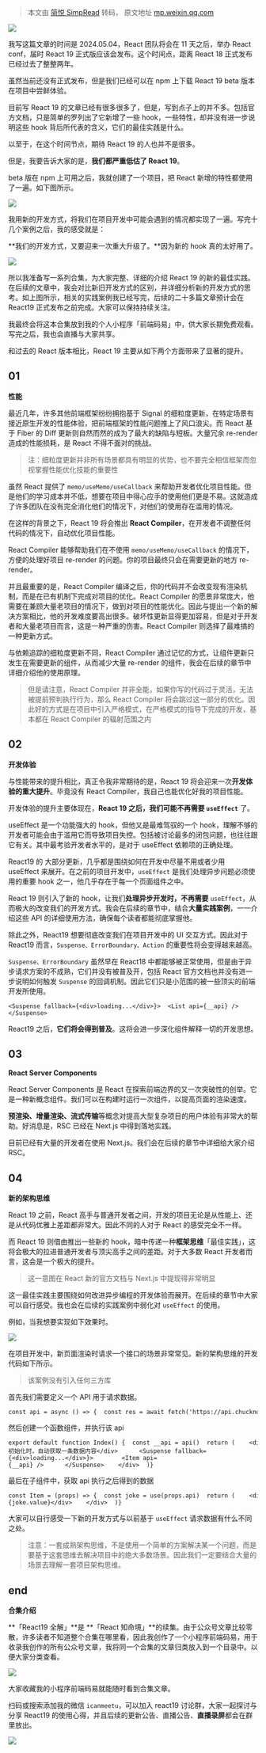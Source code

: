 > 本文由 [简悦 SimpRead](http://ksria.com/simpread/) 转码， 原文地址 [mp.weixin.qq.com](https://mp.weixin.qq.com/s/Bmd1sLXyaijg60wQAt9diQ)

![](https://mmbiz.qpic.cn/sz_mmbiz_png/Kn1wMOibzLcEKcF9x2vwpIJMg0a9UjdrFR3ISUSpFiaT0RA0WBP4QZN0QUVTKKdS0qJHicTvbx0p6GHx1EeSRMd6A/640?wx_fmt=png&from=appmsg)

我写这篇文章的时间是 2024.05.04，React 团队将会在 11 天之后，举办 React conf，届时 React 19 正式版应该会发布。这个时间点，距离 React 18 正式发布已经过去了整整两年。

虽然当前还没有正式发布，但是我们已经可以在 npm 上下载 React 19 beta 版本在项目中尝鲜体验。

目前写 React 19 的文章已经有很多很多了，但是，写到点子上的并不多。包括官方文档，只是简单的罗列出了它新增了一些 hook，一些特性，却并没有进一步说明这些 hook 背后所代表的含义，它们的最佳实践是什么。

以至于，在这个时间节点，期待 React 19 的人也并不是很多。

但是，我要告诉大家的是，**我们都严重低估了 React 19**。

beta 版在 npm 上可用之后，我就创建了一个项目，把 React 新增的特性都使用了一遍。如下图所示。

![](https://mmbiz.qpic.cn/sz_mmbiz_png/Kn1wMOibzLcEKcF9x2vwpIJMg0a9UjdrFl3icWib5CvKEbfra3UVa3RD7qs5R6Fbek047oed019zBU06vMTPtlFRg/640?wx_fmt=png&from=appmsg)

我用新的开发方式，将我们在项目开发中可能会遇到的情况都实现了一遍。写完十几个案例之后，我的感受就是：

**我们的开发方式，又要迎来一次重大升级了。**因为新的 hook 真的太好用了。

![](https://mmbiz.qpic.cn/sz_mmbiz_png/Kn1wMOibzLcEKcF9x2vwpIJMg0a9UjdrFx32bknrKw8XqEIgewjHcQrdF6A2SkVZGV4Rw1Sf0mATqMF3iaicn2Krw/640?wx_fmt=png&from=appmsg)

所以我准备写一系列合集，为大家完整、详细的介绍 React 19 的新的最佳实践。在后续的文章中，我会对比新旧开发方式的区别，并详细分析新的开发方式的思考。如上图所示，相关的实践案例我已经写完，后续的二十多篇文章预计会在 React19 正式发布之前完成。大家可以保持持续关注。

我最终会将这本合集放到我的个人小程序「前端码易」中，供大家长期免费观看。写完之后，我也会直播与大家共享。

和过去的 React 版本相比，React 19 主要从如下两个方面带来了显著的提升。

01
--

**性能**

最近几年，许多其他前端框架纷纷拥抱基于 Signal 的细粒度更新，在特定场景有接近原生开发的性能体验，把前端框架的性能问题推上了风口浪尖。而 React 基于 Fiber 的 Diff 更新则自然而然的成为了最大的缺陷与短板。大量冗余 re-render 造成的性能损耗，是 React 不得不面对的挑战。

> 注：细粒度更新并非所有场景都具有明显的优势，也不要完全相信框架而忽视掌握性能优化技能的重要性

虽然 React 提供了 `memo/useMemo/useCallback` 来帮助开发者优化项目性能。但是他们的学习成本并不低，想要在项目中得心应手的使用他们更是不易。这就造成了许多团队在没有完全消化他们的情况下，对他们的使用存在滥用的情况。

在这样的背景之下，React 19 将会推出 **React Compiler**，在开发者不调整任何代码的情况下，自动优化项目性能。

React Compiler 能够帮助我们在不使用 `memo/useMemo/useCallback` 的情况下，方便的处理好项目 re-render 的问题。你的项目最终只会在需要更新的地方 re-render。

并且最重要的是，React Compiler 编译之后，你的代码并不会改变现有渲染机制，而是在已有机制下完成对项目的优化。React Compiler 的愿景非常庞大，他需要在兼顾大量老项目的情况下，做到对项目的性能优化。因此与提出一个新的解决方案相比，他的开发难度要高出很多。破坏性更新显得更加容易，但是对于开发者和大量老项目而言，这是一种严重的伤害。React Compiler 则选择了最难搞的一种更新方式。

与依赖追踪的细粒度更新不同，React Compiler 通过记忆的方式，让组件更新只发生在需要更新的组件，从而减少大量 re-render 的组件，我会在后续的章节中详细介绍他的使用原理。

> 但是请注意，React Compiler 并非全能，如果你写的代码过于灵活，无法被提前预判执行行为，那么 React Compiler 将会跳过这一部分的优化。因此好的方式是在项目中引入严格模式，在严格模式的指导下完成的开发，基本都在 React Compiler 的辐射范围之内

02
--

**开发体验**

与性能带来的提升相比，真正令我非常期待的是，React 19 将会迎来一次**开发体验的重大提升**。毕竟没有 React Compiler，我自己也能优化好我的项目性能。

开发体验的提升主要体现在，**React 19 之后，我们可能不再需要 `useEffect`** 了。

useEffect 是一个功能强大的 hook，但他又是最难驾驭的一个 hook，理解不够的开发者可能会由于滥用它而导致项目失控。包括被讨论最多的闭包问题，也往往跟它有关。其中最考验开发者水平的，是对于 useEffect 依赖项的正确处理。

React19 的 大部分更新，几乎都是围绕如何在开发中尽量不用或者少用 useEffect 来展开。在之前的项目开发中，`useEffect` 是我们处理异步问题必须使用的重要 hook 之一，他几乎存在于每一个页面组件之中。

React 19 则引入了新的 hook，让我们**处理异步开发时，不再需要** `useEffect`，从而极大的改变我们的开发方式。我会在后续的章节中，结合**大量实践案例**，一一介绍这些 API 的详细使用方法，确保每个读者都能彻底掌握他。

除此之外，React19 想要彻底改变我们在项目开发中的 UI 交互方式。因此对于 React19 而言，`Suspense、ErrorBoundary、Action` 的重要性将会变得越来越高。

`Suspense、ErrorBoundary` 虽然早在 React18 中都能够被正常使用，但是由于异步请求方案的不成熟，它们并没有被普及开，包括 React 官方文档也并没有进一步说明如何触发 `Suspense` 的回调机制。因此它们只是小范围的被一些顶尖的前端开发所使用。

```
<Suspense fallback={<div>loading...</div>}>  <List api={__api} /></Suspense>
```

React19 之后，**它们将会得到普及**。这将会进一步深化组件解释一切的开发思想。

03
--

**React Server Components**

React Server Components 是 React 在探索前端边界的又一次突破性的创举。它是一种新概念组件。我们可以在构建时运行一次组件，以提高页面的渲染速度。

**预渲染、增量渲染、流式传输**等概念对提高大型复杂项目的用户体验有非常大的帮助。好消息是，RSC 已经在 Next.js 中得到落地实践。

目前已经有大量的开发者在使用 Next.js。我们会在后续的章节中详细给大家介绍 RSC。

04
--

**新的架构思维**

React 19 之前，React 高手与普通开发者之间，开发的项目无论是从性能上、还是从代码优雅上差距都非常大。因此不同的人对于 React 的感受完全不一样。

而 React 19 则借由推出一些新的 hook，暗中传递一种**框架思维**「最佳实践」，这将会极大的拉进普通开发者与顶尖高手之间的差距。对于大多数 React 开发者而言，这会是一个极大的提升。

> 这一意图在 React 新的官方文档与 Next.js 中提现得非常明显

这一最佳实践主要围绕如何改进异步编程的开发体验而展开。在后续的章节中大家可以自行感受。我也会在后续的实践案例中弱化对 `useEffect` 的使用。

例如，当我想要实现如下效果时。

![](https://mmbiz.qpic.cn/sz_mmbiz_gif/Kn1wMOibzLcEKcF9x2vwpIJMg0a9UjdrFNJnPV3hI47rGoOBpWLFzNM5tm6nlMIOLC3DlA5aR1fywQuw4ppkKsQ/640?wx_fmt=gif&from=appmsg)

在项目开发中，新页面渲染时请求一个接口的场景非常常见。新的架构思维的开发代码如下所示。

> 该案例没有引入任何三方库

首先我们需要定义一个 API 用于请求数据。

```
const api = async () => {  const res = await fetch('https://api.chucknorris.io/jokes/random')  return res.json()}
```

然后创建一个函数组件，并执行该 api

```
export default function Index() {  const __api = api()  return (    <div>      <div id='tips'>初始化时，自动获取一条数据内容</div>      <Suspense fallback={<div>loading...</div>}>        <Item api={__api} />      </Suspense>    </div>  )}
```

最后在子组件中，获取 api 执行之后得到的数据

```
const Item = (props) => {  const joke = use(props.api)  return (    <div>      <div>{joke.value}</div>    </div>  )}
```

大家可以自行感受一下新的开发方式与以前基于 `useEffect` 请求数据有什么不同之处。

> 注意：一套成熟架构思维，不是使用一个简单的方案解决某一个问题，而是要基于这套思维去解决项目中的绝大多数场景。因此我们一定要结合大量的场景去理解一套项目架构思维。

end
---

**合集介绍**

**「React19 全解」**是 **「React 知命境」**的续集。由于公众号文章比较零散，许多读者不知道整个合集在哪里看，因此我创作了一个小程序前端码易，用于收录我创作的所有公众号文章，我将同一个合集的文章归类放入到一个目录中。以便大家分类查看。

![](https://mmbiz.qpic.cn/sz_mmbiz_png/Kn1wMOibzLcEKcF9x2vwpIJMg0a9UjdrFZxI3HtViaIoiazmblibRt6sMRuzXA8h3CLjGLfa8nnSlqpKI3bvprNsdg/640?wx_fmt=png&from=appmsg)

大家收藏我的小程序前端码易就能随时看到合集文章。

扫码或搜索添加我的微信 `icanmeetu`，可以加入 react19 讨论群，大家一起探讨与分享 React19 的使用心得，并且后续的更新公告、直播公告、**直播录屏**都会在群里放出。

![](https://mmbiz.qpic.cn/sz_mmbiz_jpg/Kn1wMOibzLcEKcF9x2vwpIJMg0a9UjdrFowAVZeznoAA0n5SiaMIicwHozfjVaadiac8mgFyYn16WdD3KUXFpvCLtg/640?wx_fmt=jpeg&from=appmsg)